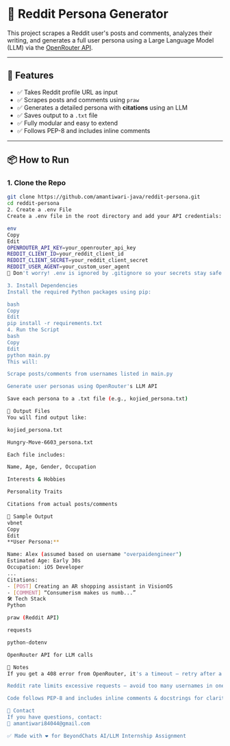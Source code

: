 # 🧠 Reddit Persona Generator

This project scrapes a Reddit user's posts and comments, analyzes their writing, and generates a full user persona using a Large Language Model (LLM) via the [OpenRouter API](https://openrouter.ai/).

---

## 🚀 Features

- ✅ Takes Reddit profile URL as input  
- ✅ Scrapes posts and comments using `praw`  
- ✅ Generates a detailed persona with **citations** using an LLM  
- ✅ Saves output to a `.txt` file  
- ✅ Fully modular and easy to extend  
- ✅ Follows PEP-8 and includes inline comments  

---

## 📦 How to Run

### 1. Clone the Repo

```bash
git clone https://github.com/amantiwari-java/reddit-persona.git
cd reddit-persona
2. Create a .env File
Create a .env file in the root directory and add your API credentials:

env
Copy
Edit
OPENROUTER_API_KEY=your_openrouter_api_key
REDDIT_CLIENT_ID=your_reddit_client_id
REDDIT_CLIENT_SECRET=your_reddit_client_secret
REDDIT_USER_AGENT=your_custom_user_agent
🔐 Don't worry! .env is ignored by .gitignore so your secrets stay safe.

3. Install Dependencies
Install the required Python packages using pip:

bash
Copy
Edit
pip install -r requirements.txt
4. Run the Script
bash
Copy
Edit
python main.py
This will:

Scrape posts/comments from usernames listed in main.py

Generate user personas using OpenRouter's LLM API

Save each persona to a .txt file (e.g., kojied_persona.txt)

📂 Output Files
You will find output like:

kojied_persona.txt

Hungry-Move-6603_persona.txt

Each file includes:

Name, Age, Gender, Occupation

Interests & Hobbies

Personality Traits

Citations from actual posts/comments

🧪 Sample Output
vbnet
Copy
Edit
**User Persona:**

Name: Alex (assumed based on username "overpaidengineer")  
Estimated Age: Early 30s  
Occupation: iOS Developer  
...  
Citations:
- [POST] Creating an AR shopping assistant in VisionOS  
- [COMMENT] “Consumerism makes us numb...”  
🛠 Tech Stack
Python

praw (Reddit API)

requests

python-dotenv

OpenRouter API for LLM calls

📝 Notes
If you get a 408 error from OpenRouter, it's a timeout — retry after a short pause.

Reddit rate limits excessive requests — avoid too many usernames in one run.

Code follows PEP-8 and includes inline comments & docstrings for clarity.

📧 Contact
If you have questions, contact:
📩 amantiwari84044@gmail.com

✅ Made with ❤️ for BeyondChats AI/LLM Internship Assignment